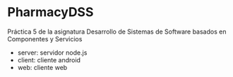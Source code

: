 # PharmacyDSS

Práctica 5 de la asignatura Desarrollo de Sistemas de Software basados en Componentes y Servicios

 - server: servidor node.js
 - client: cliente android
 - web: cliente web

